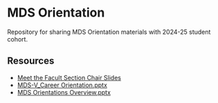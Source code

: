 # MDS Orientation

Repository for sharing MDS Orientation materials with 2024-25 student cohort.

## Resources

- [Meet the Facult Section Chair Slides](https://docs.google.com/presentation/d/1pJhhZWfJlPWfW-uPTpPg6RXf65_1uWPpqPlVmRNOi1o/edit?usp=sharing)
- [MDS-V_Career Orientation.pptx](https://github.ubc.ca/mds-2024-25/orientation/files/1773/2024-2025_MDS-V_Career.Orientation.pptx)
- [MDS Orientations Overview.pptx](https://github.ubc.ca/mds-2024-25/orientation/files/1775/MDS.Orientations.Slides.2024W.pptx)

